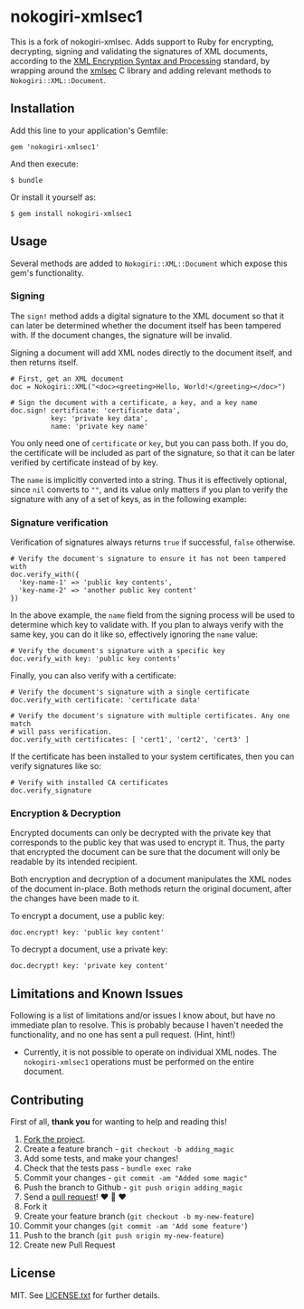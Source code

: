 # nokogiri-xmlsec1

This is a fork of nokogiri-xmlsec.
Adds support to Ruby for encrypting, decrypting, signing and validating
the signatures of XML documents, according to the [XML Encryption Syntax and
Processing](http://www.w3.org/TR/xmlenc-core/) standard, by wrapping around the
[xmlsec](http://www.aleksey.com/xmlsec) C library and adding relevant methods
to `Nokogiri::XML::Document`.

## Installation

Add this line to your application's Gemfile:

    gem 'nokogiri-xmlsec1'

And then execute:

    $ bundle

Or install it yourself as:

    $ gem install nokogiri-xmlsec1

## Usage

Several methods are added to `Nokogiri::XML::Document` which expose this gem's
functionality.

### Signing

The `sign!` method adds a digital signature to the XML document so that it can
later be determined whether the document itself has been tampered with. If the
document changes, the signature will be invalid.

Signing a document will add XML nodes directly to the document itself, and
then returns itself.

    # First, get an XML document
    doc = Nokogiri::XML("<doc><greeting>Hello, World!</greeting></doc>")

    # Sign the document with a certificate, a key, and a key name
    doc.sign! certificate: 'certificate data',
              key: 'private key data',
              name: 'private key name'

You only need one of `certificate` or `key`, but you can pass both. If you do,
the certificate will be included as part of the signature, so that it can be
later verified by certificate instead of by key.

The `name` is implicitly converted into a string. Thus it is effectively
optional, since `nil` converts to `""`, and its value only matters if you plan
to verify the signature with any of a set of keys, as in the following example:

### Signature verification

Verification of signatures always returns `true` if successful, `false`
otherwise.

    # Verify the document's signature to ensure it has not been tampered with
    doc.verify_with({
      'key-name-1' => 'public key contents',
      'key-name-2' => 'another public key content'
    })

In the above example, the `name` field from the signing process will be used
to determine which key to validate with. If you plan to always verify with the
same key, you can do it like so, effectively ignoring the `name` value:

    # Verify the document's signature with a specific key
    doc.verify_with key: 'public key contents'

Finally, you can also verify with a certificate:

    # Verify the document's signature with a single certificate
    doc.verify_with certificate: 'certificate data'

    # Verify the document's signature with multiple certificates. Any one match
    # will pass verification.
    doc.verify_with certificates: [ 'cert1', 'cert2', 'cert3' ]

If the certificate has been installed to your system certificates, then you can
verify signatures like so:

    # Verify with installed CA certificates
    doc.verify_signature

### Encryption & Decryption

Encrypted documents can only be decrypted with the private key that corresponds
to the public key that was used to encrypt it. Thus, the party that encrypted
the document can be sure that the document will only be readable by its intended
recipient.

Both encryption and decryption of a document manipulates the XML nodes of the
document in-place. Both methods return the original document, after the changes
have been made to it.

To encrypt a document, use a public key:

    doc.encrypt! key: 'public key content'

To decrypt a document, use a private key:

    doc.decrypt! key: 'private key content'


## Limitations and Known Issues

Following is a list of limitations and/or issues I know about, but have no
immediate plan to resolve. This is probably because I haven't needed the
functionality, and no one has sent a pull request. (Hint, hint!)

- Currently, it is not possible to operate on individual XML nodes. The
  `nokogiri-xmlsec1` operations must be performed on the entire document.

## Contributing

First of all, **thank you** for wanting to help and reading this!

1. [Fork the project](https://help.github.com/articles/fork-a-repo).
2. Create a feature branch - `git checkout -b adding_magic`
3. Add some tests, and make your changes!
4. Check that the tests pass - `bundle exec rake`
5. Commit your changes - `git commit -am "Added some magic"`
6. Push the branch to Github - `git push origin adding_magic`
7. Send a [pull request](https://help.github.com/articles/using-pull-requests)! :heart: :sparkling_heart: :heart:
1. Fork it
2. Create your feature branch (`git checkout -b my-new-feature`)
3. Commit your changes (`git commit -am 'Add some feature'`)
4. Push to the branch (`git push origin my-new-feature`)
5. Create new Pull Request

## License

MIT. See [LICENSE.txt](LICENSE.txt) for further details.
